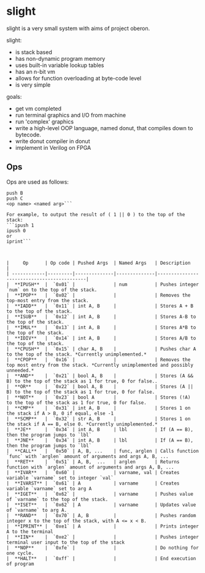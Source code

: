 slight
======

slight is a very small system with aims of project oberon.

slight:
* is stack based
* has non-dynamic program memory
* uses built-in variable lookup tables
* has an n-bit vm
* allows for function overloading at byte-code level
* is very simple

goals:
* get vm completed
* run terminal graphics and I/O from machine
* run 'complex' graphics
* write a high-level OOP language, named donut, that compiles down to bytecode.
* write donut compiler in donut 
* implement in Verilog on FPGA


Ops 
-----

Ops are used as follows:
```push A
push B
push C
<op name> <named arg>```

For example, to output the result of ( 1 || 0 ) to the top of the stack:
```ipush 1
ipush 0
or
iprint```



|     Op      | Op code | Pushed Args  | Named Args   | Description                                |                                                                                                                                                              
| ------------|---------|--------------|--------------|--------------------------------------------|
|  **IPUSH**  |  `0x01` |              | num          | Pushes integer `num` on to the top of the stack.
|  **IPOP**   |  `0x02` |              |              | Removes the top-most entry from the stack. 
|  **IADD**   |  `0x11` | int A, B     |              | Stores A + B to the top of the stack.
|  **ISUB**   |  `0x12` | int A, B     |              | Stores A-B to the top of the stack.
|  **IMUL**   |  `0x13` | int A, B     |              | Stores A*B to the top of the stack.
|  **IDIV**   |  `0x14` | int A, B     |              | Stores A/B to the top of the stack.
|  **CPUSH**  |  `0x15` | char A, B    |              | Pushes char A to the top of the stack. *Currently unimplemented.*
|  **CPOP**   |  `0x16` |              |              | Removes the top most entry from the stack. *Currently unimplemented and possibly unneeded.*
|  **AND**    |  `0x21` | bool A, B    |              | Stores (A && B) to the top of the stack as 1 for true, 0 for false..
|  **OR**     |  `0x22` | bool A, B    |              | Stores (A || B) to the top of the stack as 1 for true, 0 for false.
|  **NOT**    |  `0x23` | bool A       |              | Stores (!A)  to the top of the stack as 1 for true, 0 for false.
|  **CMP**    |  `0x31` | int A, B     |              | Stores 1 on the stack if A > B, 0 if equal, else -1
|  **SCMP**   |  `0x32` | str A, B     |              | Stores 1 on the stack if A == B, else 0. *Currently unimplemented.*
|  **JE**     |  `0x34` | int A, B     | lbl          | If (A == B), then the program jumps to `lbl`
|  **JNE**    |  `0x34` | int A, B     | lbl          | If (A == B), then the program jumps to `lbl`
|  **CALL**   |  `0x50` | A, B, ...    | func, arglen | Calls function `func` with `arglen` amount of arguments and args A, B, ...
|  **RET**    |  `0x51` | A, B,  ...   | arglen       | Returns function with `arglen` amount of arguments and args A, B, ...
|  **IVAR**   |  `0x60` |              | varname, val | Creates variable `varname` set to integer `val`
|  **IVARST** |  `0x61` | A            | varname      | Creates variable `varname` set to arg A
|  **IGET**   |  `0x62` |              | varname      | Pushes value of `varname` to the top of the stack.
|  **ISET**   |  `0x62` | A            | varname      | Updates value of `varname` to arg A.
|  **RAND**   |  `0x70` | A, B         |              | Pushes random integer x to the top of the stack, with A <= x < B.
|  **IPRINT** |  `0xe1` | A            |              | Prints integer A to the terminal
|  **IIN**    |  `0xe2` |              |              | Pushes integer terminal user input to the top of the stack
|  **NOP**    |  `0xfe` |              |              | Do nothing for one cycle.
|  **HALT**   |  `0xff` |              |              | End execution of program








